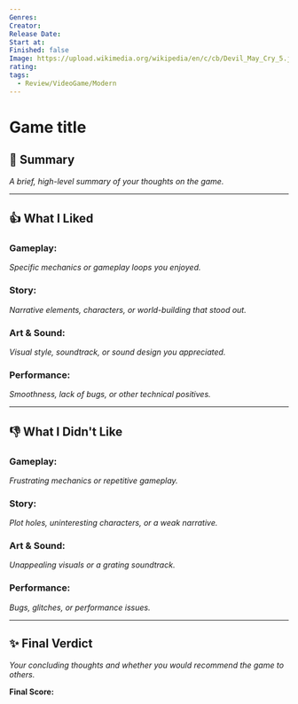 ```yaml
---
Genres:
Creator:
Release Date:
Start at:
Finished: false
Image: https://upload.wikimedia.org/wikipedia/en/c/cb/Devil_May_Cry_5.jpg
rating:
tags:
  - Review/VideoGame/Modern
---
```

# Game title
## 📝 Summary

*A brief, high-level summary of your thoughts on the game.*

---

## 👍 What I Liked
### **Gameplay:**
*Specific mechanics or gameplay loops you enjoyed.*
### **Story:**
*Narrative elements, characters, or world-building that stood out.*
### **Art & Sound:**
*Visual style, soundtrack, or sound design you appreciated.*
### **Performance:**
*Smoothness, lack of bugs, or other technical positives.*

---

## 👎 What I Didn't Like

### **Gameplay:**
*Frustrating mechanics or repetitive gameplay.*
### **Story:**
*Plot holes, uninteresting characters, or a weak narrative.*
### **Art & Sound:**
*Unappealing visuals or a grating soundtrack.*
### **Performance:**
*Bugs, glitches, or performance issues.*

---

## ✨ Final Verdict

*Your concluding thoughts and whether you would recommend the game to others.*

**Final Score:** 